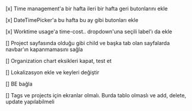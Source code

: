 [x] Time management'a bir hafta ileri bir hafta geri butonlarını ekle

[x] DateTimePicker'a bu hafta bu ay gibi butonları ekle

[x] Worktime usage'a time-cost.. dropdown'una seçili label'ı da ekle

[] Project sayfasında olduğu gibi child ve başka tab olan sayfalarda navbar'ın kapanmamasını sağla

[] Organization chart eksikleri kapat, test et

[] Lokalizasyon ekle ve keyleri değiştir

[] BE bağla

[] Tags ve projects için ekranlar olmalı. Burda tablo olmaslı ve add, delete, update yapılabilmeli